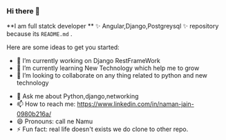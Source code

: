 ### Hi there 👋


**I am full statck developer ** ✨ Angular,Django,Postgreysql ✨ repository because its `README.md` .

Here are some ideas to get you started:

- 🔭 I’m currently working on Django RestFrameWork 
- 🌱 I’m currently learning New Technology which help me to grow
- 👯 I’m looking to collaborate on any thing related to python and new technology
<!-- - 🤔 I’m looking for help with  -->
- 💬 Ask me about Python,django,networking 
- 📫 How to reach me: https://www.linkedin.com/in/naman-jain-0980b216a/
- 😄 Pronouns: call ne Namu
- ⚡ Fun fact: real life doesn't exists we do clone to other repo.

